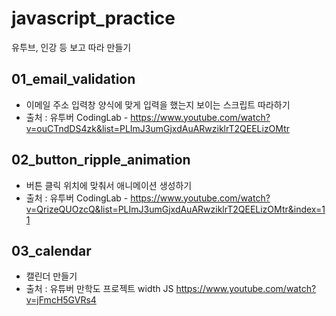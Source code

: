 # javascript_practice
유투브, 인강 등 보고 따라 만들기

## 01_email_validation 
- 이메일 주소 입력창 양식에 맞게 입력을 했는지 보이는 스크립트 따라하기
- 출처 : 유투버 CodingLab - https://www.youtube.com/watch?v=ouCTndDS4zk&list=PLImJ3umGjxdAuARwziklrT2QEELizOMtr

## 02_button_ripple_animation
- 버튼 클릭 위치에 맞춰서 애니메이션 생성하기
- 출처 : 유투버 CodingLab - https://www.youtube.com/watch?v=QrizeQUOzcQ&list=PLImJ3umGjxdAuARwziklrT2QEELizOMtr&index=11

## 03_calendar
- 캘린더 만들기
- 출처 : 유튜버 만학도 프로젝트 width JS https://www.youtube.com/watch?v=jFmcH5GVRs4

